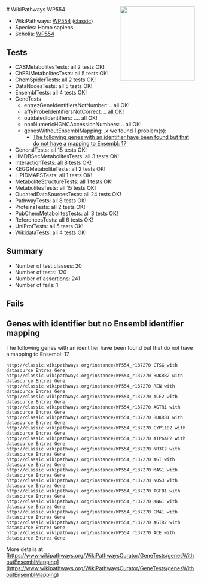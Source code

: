 <img style="float: right; width: 200px" src="https://upload.wikimedia.org/wikipedia/commons/thumb/8/83/Wplogo_with_text_500.png/640px-Wplogo_with_text_500.png" />
# WikiPathways WP554

* WikiPathways: [WP554](https://wikipathways.org/pathways/WP554) ([classic](https://classic.wikipathways.org/instance/WP554))
* Species: Homo sapiens
* Scholia: [WP554](https://scholia.toolforge.org/wikipathways/WP554)
## Tests
* CASMetabolitesTests: all 2 tests OK!
* ChEBIMetabolitesTests: all 5 tests OK!
* ChemSpiderTests: all 2 tests OK!
* DataNodesTests: all 5 tests OK!
* EnsemblTests: all 4 tests OK!
* GeneTests
    * entrezGeneIdentifiersNotNumber: .. all OK!
    * affyProbeIdentifiersNotCorrect: .. all OK!
    * outdatedIdentifiers: .... all OK!
    * nonNumericHGNCAccessionNumbers: .. all OK!
    * genesWithoutEnsemblMapping: .x we found 1 problem(s):
        * [The following genes with an identifier have been found but that do not have a mapping to Ensembl: 17](#c4e54314)
* GeneralTests: all 15 tests OK!
* HMDBSecMetabolitesTests: all 3 tests OK!
* InteractionTests: all 8 tests OK!
* KEGGMetaboliteTests: all 2 tests OK!
* LIPIDMAPSTests: all 1 tests OK!
* MetaboliteStructureTests: all 1 tests OK!
* MetabolitesTests: all 15 tests OK!
* OudatedDataSourcesTests: all 24 tests OK!
* PathwayTests: all 8 tests OK!
* ProteinsTests: all 2 tests OK!
* PubChemMetabolitesTests: all 3 tests OK!
* ReferencesTests: all 6 tests OK!
* UniProtTests: all 5 tests OK!
* WikidataTests: all 4 tests OK!


## Summary

* Number of test classes: 20
* Number of tests: 120
* Number of assertions: 241
* Number of fails: 1

## Fails

<a name="c4e54314" />

## Genes with identifier but no Ensembl identifier mapping

The following genes with an identifier have been found but that do not have a mapping to Ensembl: 17
```
http://classic.wikipathways.org/instance/WP554_r137270 CTSG with datasource Entrez Gene
http://classic.wikipathways.org/instance/WP554_r137270 BDKRB2 with datasource Entrez Gene
http://classic.wikipathways.org/instance/WP554_r137270 REN with datasource Entrez Gene
http://classic.wikipathways.org/instance/WP554_r137270 ACE2 with datasource Entrez Gene
http://classic.wikipathways.org/instance/WP554_r137270 AGTR1 with datasource Entrez Gene
http://classic.wikipathways.org/instance/WP554_r137270 BDKRB1 with datasource Entrez Gene
http://classic.wikipathways.org/instance/WP554_r137270 CYP11B2 with datasource Entrez Gene
http://classic.wikipathways.org/instance/WP554_r137270 ATP6AP2 with datasource Entrez Gene
http://classic.wikipathways.org/instance/WP554_r137270 NR3C2 with datasource Entrez Gene
http://classic.wikipathways.org/instance/WP554_r137270 AGT with datasource Entrez Gene
http://classic.wikipathways.org/instance/WP554_r137270 MAS1 with datasource Entrez Gene
http://classic.wikipathways.org/instance/WP554_r137270 NOS3 with datasource Entrez Gene
http://classic.wikipathways.org/instance/WP554_r137270 TGFB1 with datasource Entrez Gene
http://classic.wikipathways.org/instance/WP554_r137270 KNG1 with datasource Entrez Gene
http://classic.wikipathways.org/instance/WP554_r137270 CMA1 with datasource Entrez Gene
http://classic.wikipathways.org/instance/WP554_r137270 AGTR2 with datasource Entrez Gene
http://classic.wikipathways.org/instance/WP554_r137270 ACE with datasource Entrez Gene
```

More details at [https://www.wikipathways.org/WikiPathwaysCurator/GeneTests/genesWithoutEnsemblMapping](https://www.wikipathways.org/WikiPathwaysCurator/GeneTests/genesWithoutEnsemblMapping)

